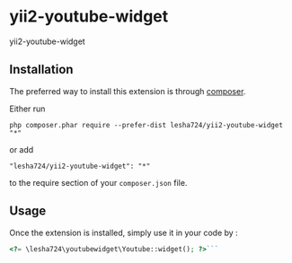 yii2-youtube-widget
===================
yii2-youtube-widget

Installation
------------

The preferred way to install this extension is through [composer](http://getcomposer.org/download/).

Either run

```
php composer.phar require --prefer-dist lesha724/yii2-youtube-widget "*"
```

or add

```
"lesha724/yii2-youtube-widget": "*"
```

to the require section of your `composer.json` file.


Usage
-----

Once the extension is installed, simply use it in your code by  :

```php
<?= \lesha724\youtubewidget\Youtube::widget(); ?>```